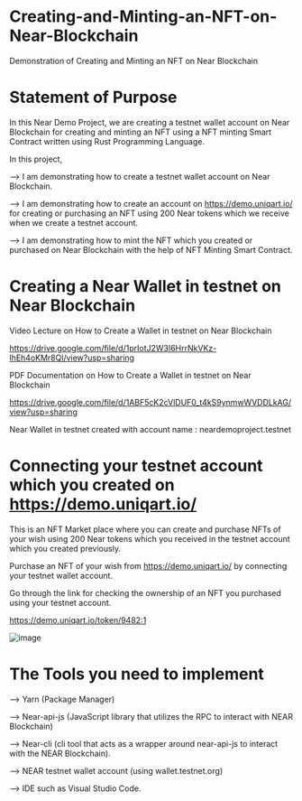 # Creating-and-Minting-an-NFT-on-Near-Blockchain
Demonstration of Creating and Minting an NFT on Near Blockchain

# Statement of Purpose
In this Near Demo Project, we are creating a testnet wallet account on Near Blockchain for creating and minting an NFT using a NFT minting Smart Contract written using Rust Programming Language. 

In this project, 

  --> I am demonstrating how to create a testnet wallet account on Near Blockchain.
  
  --> I am demonstrating how to create an account on https://demo.uniqart.io/ for creating or purchasing an NFT using 200 Near tokens which we receive when we create a testnet account.
  
  --> I am demonstrating how to mint the NFT which you created or purchased on Near Blockchain with the help of NFT Minting Smart Contract.

# Creating a Near Wallet in testnet on Near Blockchain

Video Lecture on How to Create a Wallet in testnet on Near Blockchain 

https://drive.google.com/file/d/1prIotJ2W3I6HrrNkVKz-lhEh4oKMr8Ql/view?usp=sharing

PDF Documentation on How to Create a Wallet in testnet on Near Blockchain

https://drive.google.com/file/d/1ABF5cK2cVlDUF0_t4kS9ynmwWVDDLkAG/view?usp=sharing

Near Wallet in testnet created with account name : neardemoproject.testnet

# Connecting your testnet account which you created on https://demo.uniqart.io/

This is an NFT Market place where you can create and purchase NFTs of your wish using 200 Near tokens which you received in the testnet account which you created previously.

Purchase an NFT of your wish from https://demo.uniqart.io/ by connecting your testnet wallet account.

Go through the link for checking the ownership of an NFT you purchased using your testnet account.

https://demo.uniqart.io/token/9482:1

![image](https://user-images.githubusercontent.com/99475076/158044743-9763121b-b740-4f71-9881-4a05d52cab30.png)

# The Tools you need to implement

  --> Yarn (Package Manager)
  
  --> Near-api-js (JavaScript library that utilizes the RPC to interact with NEAR Blockchain)
  
  --> Near-cli (cli tool that acts as a wrapper around near-api-js to interact with the NEAR Blockchain).
  
  --> NEAR testnet wallet account (using wallet.testnet.org)
  
  --> IDE such as Visual Studio Code.



